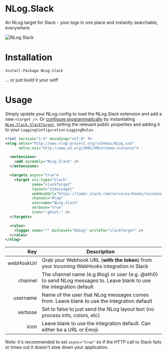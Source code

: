 NLog.Slack
==========
An NLog target for Slack - your logs in one place and instantly searchable, everywhere.

![NLog.Slack](http://i.imgur.com/xRlfNrN.png)

Installation
============
```Install-Package NLog.Slack```

... or just build it your self!

Usage
=====

Simply update your NLog.config to load the NLog.Slack extension and add a new `<target />`. Or [configure programmatically](https://github.com/nlog/NLog/wiki/Configuration-API) by instantiating [`NLog.Slack.SlackTarget`](https://github.com/eth0izzle/NLog.Slack/blob/master/NLog.Slack/SlackTarget.cs), setting the relevant public properties and adding it to your `LoggingConfiguration` `LoggingRules`.

```xml
<?xml version="1.0" encoding="utf-8" ?>
<nlog xmlns="http://www.nlog-project.org/schemas/NLog.xsd"
      xmlns:xsi="http://www.w3.org/2001/XMLSchema-instance">

  <extensions>
    <add assembly="NLog.Slack" />
  </extensions>

  <targets async="true">
    <target xsi:type="Slack"
            name="slackTarget"
            layout="${message}"
            webHookUrl="https://tummi.slack.com/services/hooks/incoming-webhook?token=xxx"
            channel="#log"
            username="NLog.Slack"
            verbose="true"
            icon=":ghost:" />
  </targets>

  <rules>
    <logger name="*" minlevel="Debug" writeTo="slackTarget" />
  </rules>
</nlog>
```

Key        | Description
----------:| -----------
webHookUrl | Grab your Webhook URL (__with the token__) from your Incoming WebHooks integration in Slack
channel    | The channel name (e.g #log) or user (e.g. @eth0) to send NLog messages to. Leave blank to use the integration default
username   | Name of the user that NLog messages comes from. Leave blank to use the integration default
verbose    | Set to false to just send the NLog layout text (no process info, colors, etc)
icon       | Leave blank to use the integration default. Can either be a URL or Emoji

Note: it's recommended to set ```async="true"``` so if the HTTP call to Slack fails or times out it doesn't slow down your application.
